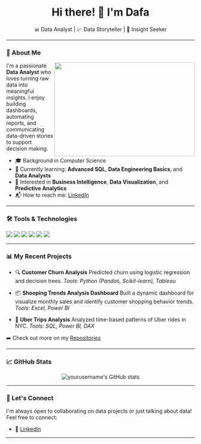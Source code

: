 <h1 align="center">Hi there! 👋 I'm Dafa</h1>

<p align="center">
  📊 Data Analyst | 📈 Data Storyteller | 🧠 Insight Seeker
</p>

---

### 🧭 About Me

<img align="right" height="250" width="375" alt="" src="https://raw.githubusercontent.com/abhisheknaiidu/abhisheknaiidu/master/code.gif" />

I'm a passionate **Data Analyst** who loves turning raw data into meaningful insights. I enjoy building dashboards, automating reports, and communicating data-driven stories to support decision making.

- 🎓 Background in Computer Science
- 🌱 Currently learning: **Advanced SQL**, **Data Engineering Basics**, and **Data Analysts**
- 🧠 Interested in **Business Intelligence**, **Data Visualization**, and **Predictive Analytics**
- 📬 How to reach me: [LinkedIn](https://linkedin.com/in/mdafasirajudin)

---

### 🛠️ Tools & Technologies

<p>
  <img src="https://img.shields.io/badge/-Python-3776AB?style=flat&logo=python&logoColor=white"/>
 <img src="https://img.shields.io/badge/-SQL-4479A1?style=flat&logo=mysql&logoColor=white"/>
  <img src="https://img.shields.io/badge/-Power%20BI-F2C811?style=flat&logo=powerbi&logoColor=black"/>
  <img src="https://img.shields.io/badge/-Excel-217346?style=flat&logo=microsoft-excel&logoColor=white"/>
  <img src="https://img.shields.io/badge/-Jupyter-F37626?style=flat&logo=jupyter&logoColor=white"/>
  <img src="https://img.shields.io/badge/-Git-F05032?style=flat&logo=git&logoColor=white"/>
</p>

---

### 📊 My Recent Projects

- 🔍 **Customer Churn Analysis**
  Predicted churn using logistic regression and decision trees.
  *Tools: Python (Pandas, Scikit-learn), Tableau*

- 📦 **Shooping Trends Analysis Dashboard**
  Built a dynamic dashboard for visualize monthly sales and identify customer shopping behavior trends.
  *Tools: Excel, Power BI*

- 🚕 **Uber Trips Analysis**
  Analyzed time-based patterns of Uber rides in NYC.
  *Tools: SQL, Power BI, DAX*

➡️ Check out more on my [Repositories](https://github.com/dafajudin?tab=repositories)

---

### 📈 GitHub Stats

<p align="center">
  <img src="https://github-readme-stats.vercel.app/api?username=yourusername&show_icons=true&theme=radical" alt="yourusername's GitHub stats"/>
</p>

---

### 🤝 Let's Connect

I'm always open to collaborating on data projects or just talking about data!
Feel free to connect:

- 💼 [LinkedIn](https://linkedin.com/in/mdafasirajudin)
---
